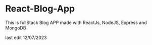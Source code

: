 # React-Blog-App

This is fullStack Blog APP made with ReactJs, NodeJS, Express and MongoDB

last edit 12/07/2023
